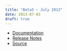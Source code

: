 ```yaml
---
title: "Beta5 — July 2013"
date: 2013-07-03
draft: true
---
```


* [Documentation](psi4manual/4.0b5/index.html)
* [Release Notes](https://github.com/psi4/psi4archive/releases/tag/v4.0b5)
* [Source](https://github.com/psi4/psi4archive/tree/4.0b5)

